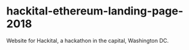 # hackital-ethereum-landing-page-2018
Website for Hackital, a hackathon in the capital, Washington DC.
